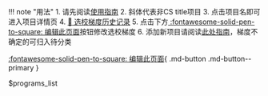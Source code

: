 !!! note "用法"
       1. 请先阅读[使用指南](guide.md)
       2. 斜体代表非CS title项目
       3. 点击项目名即可进入项目详情页
       4. [:book: 选校梯度历史记录](https://githistory.xyz/csmsapp/csmsapp.github.io/blob/master/programs_list.yml)
       5. 点击下方[ :fontawesome-solid-pen-to-square: 编辑此页面](https://github.com/csmsapp/csmsapp.github.io/edit/master/programs_list.yml)按钮修改选校梯度
       6. 添加新项目请阅读[此处指南](https://csmsapp.org/contribute/#_4)，梯度不确定的可归入待分类

[:fontawesome-solid-pen-to-square: 编辑此页面](https://github.com/csmsapp/csmsapp.github.io/edit/master/programs_list.yml){ .md-button .md-button--primary }

$programs_list
